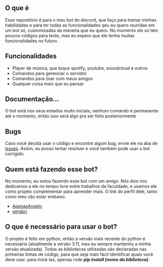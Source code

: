 ## O que é

Esse repositório é para o meu bot do discord, que faço para treinar minhas habilidades e para ter todas as funcionalidades qeu eu quero reunidas em um bot só, customizadas da maneira que eu quero. No momento ele só tem poucos códigos para teste, mas eu espero que ele tenha muitas funcionalidades no futuro.

## Funcionalidades
- Player de música, que toque spotify, youtube, soundcloud e outros
- Comandos para gerenciar o servidor
- Comandos para zoar com meus amigos
- Qualquer coisa mais que eu pensar


## Documentação...

O bot está nos seus estados muito iniciais, nenhum comando é permanente até o momento, então isso será algo pra ser feito posteriormente

## Bugs

Caso você decida usar o código e encontre algum bug, envie ele na aba de [Issues](https://github.com/ApenasAngelo/Discord-bot/issues). Assim, eu posso tentar resolver e você também pode usar o bot corrigido.

## Quem está fazendo esse bot?

No momento, eu estou fazendo esse bot com um amigo. Nós dois nos dedicamos a ele no tempo livre entre trabalhos da faculdade, e usamos ele como projeto complementar para aprender mais. O link do perfil dele, tanto como meu vão estar embaixo.
- [ApenasAngelo](https://github.com/ApenasAngelo)
- [gmgbrr](https://github.com/gmgbrr)

## O que é necessário para usar o bot?

O projeto é feito em python, então a versão mais recente do python é necessária (atualmente a versão 3.11, mas eu sempre mantenho a minha versão atualizada). Todas as bibliotecas utilizadas são declaradas nas primeiras linhas de código, para que seja mais fácil identificar quais você deve usar. para instá-las, apenas rode _**pip install (nome da biblioteca)**_.

